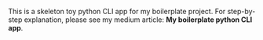 This is a skeleton toy python CLI app for my boilerplate project. For step-by-step explanation, please see my medium article: **My boilerplate python CLI app**.

